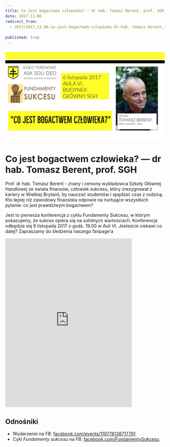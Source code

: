 ```yaml
---
title: Co jest bogactwem człowieka? — dr hab. Tomasz Berent, prof. SGH
date: 2017-11-06
redirect_from: 
  - 2017/2017.11.06-co-jest-bogactwem-czlowieka-dr-hab.-tomasz-berent,-prof.-sgh

published: true
---
```



![dr hab. Tomasz Berent, prof. SGH — Co jest bogactwem człowieka?](/assets/posts/2017/2017-11-06-co-jest-bogactwem-czlowieka-dr-hab.-tomasz-berent,-prof.-sgh/dr-hab-prof-sgh-tomasz-berent.jpg)

# Co jest bogactwem człowieka? — dr hab. Tomasz Berent, prof. SGH

Prof. dr hab. Tomasz Berent - znany i ceniony wykładowca 
Szkoły Głównej Handlowej ze świata finansów, człowiek sukcesu, 
który zrezygnował z kariery w Wielkiej Brytanii, by nauczać studentów i 
spędzać czas z rodziną. Kto lepiej niż zawodowy finansista odpowie na 
nurtujące wszystkich pytanie: co jest prawdziwym bogactwem?

Jest to pierwsza konferencja z cyklu Fundamenty Sukcesu, 
w którym pokazujemy, że sukces opiera się na solidnych wartościach. 
Konferencja odbędzie się 6 listopada 2017 o godz. 19.00 w Auli VI. 
Jesteście ciekawi co dalej? Zapraszamy do śledzenia naszego fanpage'a

<iframe src="https://www.facebook.com/plugins/post.php?href=https%3A%2F%2Fweb.facebook.com%2FSoliDeo1989%2Fposts%2F10154995692722023&width=400&show_text=true&height=531&appId" width="400" height="531" style="border:none;overflow:hidden" scrolling="no" frameborder="0" allowTransparency="true"></iframe>

## Odnośniki

- Wydarzenie na FB: [facebook.com/events/119778138717791](https://web.facebook.com/events/119778138717791/)
- Cykl *Fundamenty sukcesu* na FB: [facebook.com/FundamentySukcesu](https://web.facebook.com/FundamentySukcesu/).
